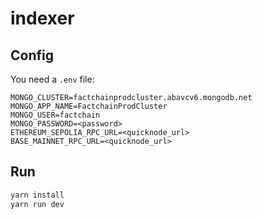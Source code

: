 # indexer

## Config

You need a `.env` file:

```
MONGO_CLUSTER=factchainprodcluster.abavcv6.mongodb.net
MONGO_APP_NAME=FactchainProdCluster
MONGO_USER=factchain
MONGO_PASSWORD=<password>
ETHEREUM_SEPOLIA_RPC_URL=<quicknode_url>
BASE_MAINNET_RPC_URL=<quicknode_url>
```

## Run

```bash
yarn install
yarn run dev
```
